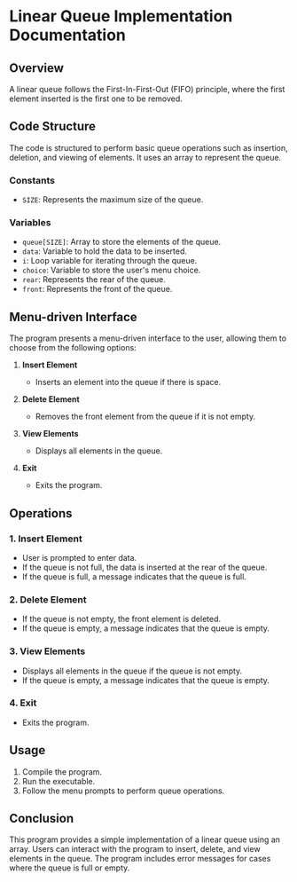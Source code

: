 # Linear Queue Implementation Documentation

## Overview

A linear queue follows the First-In-First-Out (FIFO) principle, where the first element inserted is the first one to be removed.

## Code Structure

The code is structured to perform basic queue operations such as insertion, deletion, and viewing of elements. It uses an array to represent the queue.

### Constants

- `SIZE`: Represents the maximum size of the queue.

### Variables

- `queue[SIZE]`: Array to store the elements of the queue.
- `data`: Variable to hold the data to be inserted.
- `i`: Loop variable for iterating through the queue.
- `choice`: Variable to store the user's menu choice.
- `rear`: Represents the rear of the queue.
- `front`: Represents the front of the queue.

## Menu-driven Interface

The program presents a menu-driven interface to the user, allowing them to choose from the following options:

1. **Insert Element**
   - Inserts an element into the queue if there is space.

2. **Delete Element**
   - Removes the front element from the queue if it is not empty.

3. **View Elements**
   - Displays all elements in the queue.

4. **Exit**
   - Exits the program.

## Operations

### 1. Insert Element

- User is prompted to enter data.
- If the queue is not full, the data is inserted at the rear of the queue.
- If the queue is full, a message indicates that the queue is full.

### 2. Delete Element

- If the queue is not empty, the front element is deleted.
- If the queue is empty, a message indicates that the queue is empty.

### 3. View Elements

- Displays all elements in the queue if the queue is not empty.
- If the queue is empty, a message indicates that the queue is empty.

### 4. Exit

- Exits the program.

## Usage

1. Compile the program.
2. Run the executable.
3. Follow the menu prompts to perform queue operations.

## Conclusion

This program provides a simple implementation of a linear queue using an array. Users can interact with the program to insert, delete, and view elements in the queue. The program includes error messages for cases where the queue is full or empty.
